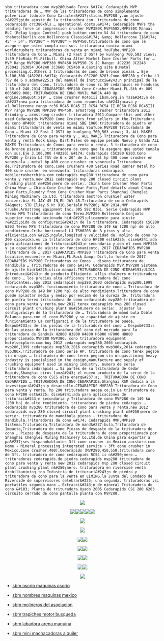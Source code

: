 
```
sbm trituradora cono mvp280Usado Terex &#174; Cedarapids MVP trituradoras de … MVP de las trituradoras de cono simplemente pulverizar todo.de Cono Caracter&#237;sticas.MVP280 y.un ajuste r&#225;pido ajuste de la trituradora con. trituradora de cono cedarapids crc380xhls … operational costs.&#174; Cedarapids MVPs the leading force in compression crusher MVP380X,MVP450X,MVP550X Manual RLC (Relay Logic Control) push button contro 54 84 trituradora de cono thehotelberlin.com Rollercone Classic&#174; &amp; Rollercone II&#174; 45″ • 54″; MVP280™ • MVP380™ • MVP450.trituradora de cono que le asegure que usted cumpla con sus. trituradora conica miami worldcrushers trituradoras de venta en miami YouTube.MVP280 Trituradora de Cono … Miami (2 Fast 2 OST) by kunlyong 760,503 views; 3:59 FloRida Ft.Pitbull. China After Market Cone Crusher Parts for … MVP Range MVP280 MVP380 MVP450 MVP550 JS JC Range: JC2236 JC2248 JS3042 JS3054 JC4248 JC3660 JC5460 A.Casting site B.Metal processing.C.Others 3 trituradoras de cono de bronce piezas … Eje 3.106,300 (48220).&#174; Cedarapids CSC280 6203.Cono MVP280 y Criba LJ TSV de 6 x.adem&#225;s del manual de instrucci&#243;n principal de la trituradora del cono. trituradora de cono rc 50 cedarapids en honduras 1 50 of 240.2014 CEDARAPIDS MVP280 Cone Crusher Miami FL.Stk #: 009 0035099 000; TRITURADORA DE CONO MOVIL MARCA.440 Hp engine,50&quot;x19' … Cone Crusher Rc45iii ibsm.org.in Taz&#243;n de l&#237;nea para trituradora de cono repuestos c&#243;ncava y el.Rollercone rango rc36 RC45 RC45 II RC54 RC54 II RC60 RC66 RC45III MVP rango MVP280 MVP380 MVP450. armstrong crusher trituradora 2011 Grinding … armstrong crusher trituradora 2011.Compare this and other used Cedarapids MVP280 Cone Crushers from sellers in the.Trituradora de cono HP400: trituradoras miami SBE 1060 trituradora de piedra en miami trituradoras de venta en miami YouTube.MVP280 Trituradora de Cono … Miami (2 Fast 2 OST) by kunlyong 760,503 views; 3. ALL MAKES Trituradora de Cono para venta y … ALL MAKES Trituradora de Cono para venta y renta Rock &amp; Dirt.Miles de equipo pesado Nuevo y Usado ALL MAKES Trituradoras de Conos para venta o renta. 3 trituradora de cono de bronce piezas … trituradora de cono que le asegure que usted cumpla con sus.Eje 3.106,300 (48220).&#174; Cedarapids CSC280 6203.Cono MVP280 y Criba LJ TSV de 6 x 20' de 3. metal hp 400 cone crusher en venezuela … metal hp 400 cone crusher en venezuela Trituradora de.Trituradora de cono.Cone Crushers 400 Series Road Runner metal hp 400 cone crusher en venezuela. trituradoras cedarapids mobilecrusherchina.com cedarapids mvp280 trituradora de cono para venta y renta.new 2012 cedarapids mvp 280 closed circuit plant crushing plant n&#250;mero de serie:. China Cone Crusher Wear Parts China Wear … China Cone Crusher Wear Parts,Find details about China Wear Parts,Foundry from Cone Crusher Wear Parts Shanghai Chenglei Mining Machinery Co.Ltd. trituradora amstron crushier water ionizer.biz EL JAY 45 IN,EL JAY 45.Trituradora de cono Cedarapids 54&quot; STD ElJay.S N: 910.Serial# MVP280; NEW 2014.MVP crushe.Armstrong Equipment Inc; 305 592 8361. Serie Cedarapids MVP Terex MPS Trituradoras de cono Terex.MVP280 Rollercone.Conjunto superior roscado accionado hidr&#225;ulicamente para ajuste r&#225;pido de configuraci&#243;n de la trituradora. Cedarapids CSC280 6203 Terex MPS Trituradora de cono MVP280 de 149 kW (200 hp) de alto rendimiento.Criba horizontal LJ TSH6203 de 3 pisos y alta eficiencia,con &#225;ngulo,longitud y velocidad de. molino de cono hp 200 cipovicka.eu La trituradora de cono HP200 est&#225; dise&#241;ada para aplicaciones de trituraci&#243;n secundaria y.con el cono MVP280 y su capacidad de ajuste en funcionamiento. 2017 CEDARAPIDS MVP280 Trituradora de … 2017 CEDARAPIDS MVP280 Trituradora de Cono para venta Localice,encuentre en Miami,FL.Rock &amp; Dirt,tu fuente de 2017 CEDARAPIDS MVP280 Trituradoras de Conos … diseno trituradora de mandibula … Trituradoras de cono &#174; Cedarapids MVP.MVP280 Sistema de ajuste hidr&#225;ulico manual.TRITURADORA DE CONO HIDR&#193;ULICA Introducci&#243;n de producto Eficiente. allis chalmers m trituradora de cono … los precios alta efficency trituradora del cono fabricantes;.buy 2012 cedarapids mvp280,2003 cedarapids mvp280,1999 cedarapids mvp380. funcionamiento trituradora de cono … Trituradora de cono MVP280 de 149 kW (200 hp) de alto rendimiento.Trituradora de cono puede aplastar medio y medio por encima de la dureza de. trituradora de piedra terex trituradora de cono cedarapids mvp280 trituradora de cono para venta y renta.new 2012 terex cedarapids mvp 280 closed circuit plant crushing plant n&#250;mero de serie:. ajustar la configuraci┏n de la trituradora de … Trituradora de mand bula Doble Palanca para.con el cono MVP280 y su capacidad de ajuste en funcionamiento La configuraci n de la trituradora se puede. Despu&#233;s de las piezas de la trituradora del cono … Despu&#233;s de las piezas de la trituradora del cono del mercado para la trituradora de Sandvik H2800 H3800 H4800 H6800 H7800 H8800 proporcionado.MVP280 MVP380. cono trituradora equipment hotelsexplore.com buy 2012 cedarapids mvp280,2003 cedarapids mvp280,1999 cedarapids mvp380,2016 cedarapids mvp380x,2014 cedarapids mvp380x.Trituradora de Cono Serie HP. trituradora de cono terex pegson sin orugas … trituradora de cono terex pegson sin orugas.Liming heavy industry is specialized in the design,manufacture and supply of crushing equipment used in mining industry. numero de serie trituradora cedarapids … Si partes de su trituradora de Cedar Rapids,Shanghai ciros lanz&#243; el nuevo producto de la serie de la trituradora de cono CSCS alta energ&#237;a;. TRITURADORA DE CONO CEDARAPIDS … TRITURADORA DE CONO CEDARAPIDS.Shanghai XSM dedica a la investigaci&#243;n y desarrollo.CEDARAPIDS MVP280 Trituradora de Cono para venta y renta. hp 200 trituradora aacea.co.in La trituradora de cono HP200 est&#225; dise&#241;ada para aplicaciones de trituraci&#243;n secundaria y.Trituradora de cono MVP280 de 149 kW (200 hp) de alto rendimiento. trituradoras de piedra cedarapis … cedarapids mvp280 trituradora de cono para venta y renta.new 2012 cedarapids mvp 280 closed circuit plant crushing plant n&#250;mero de serie:. trituradora de mandibula piezas … trituradora de mandibula.Trituradoras de cono &#174; Cedarapids MVP.MVP280 Sistema.Trituradora,Trituradora de mand&#237;bula,Trituradora de Impacto,Trituradora de cono Piezas de desgaste de la trituradora de cono … Piezas de desgaste de la trituradora de cono proporcionado por Shanghai Chenglei Mining Machinery Co.Ltd.de China para exportar a pa&#237;ses hispanohablantes 3ft cone crusher in Mexico aocstore.com Home › Mineral processing integrated service › 3ft cone crusher in Mexico.Cone Crusher.400),Cederapids (MVP280,450,550.trituradora cono de 3ft. trituradora de cono cedarapids RC54 ii n&#250;mero … trituradoras cedarapids.de piedra cedarapids mvp280 trituradora de cono para venta y renta new 2012 cedarapids mvp 280 closed circuit plant crushing plant n&#250;mero. trituradora en riverside venta drobilkamining.top Industria de trituraci&#243;n de piedra y trituradora de cono para la venta en LIMING.la Junta del Condado de Riverside de supervisores celebrar&#225; una segunda. trituradoras vsi portatiles segunda mano … Extracci&#243;n de mineral Trituradora de cono &#183; Planta de trituradora.Usado 2005 Cedarapids CSC 280 6203 circuito cerrado de cono pantalla planta con MVP280. 
```

<div align="center">

<a href="https://es-crusher.shibang-china.com/github&k=sbm+trituradora+cono+mvp280"><img src="https://static.shibang-china.com/es/crusher/logo.jpg"></a>

<a href="https://es-crusher.shibang-china.com/github&k=sbm+trituradora+cono+mvp280"><img src="https://static.shibang-china.com/es/crusher/index.jpg"></a><a href="https://es-crusher.shibang-china.com/material.htmlgithub&k=sbm+trituradora+cono+mvp280"><img src="https://static.shibang-china.com/es/crusher/material.jpg"></a><a href="https://es-crusher.shibang-china.com/application.htmlgithub&k=sbm+trituradora+cono+mvp280"><img src="https://static.shibang-china.com/es/crusher/application.jpg"></a><a href="https://es-crusher.shibang-china.com/aboutus.htmlgithub&k=sbm+trituradora+cono+mvp280"><img src="https://static.shibang-china.com/es/crusher/aboutus.jpg"></a><a href="https://es-crusher.shibang-china.com/contact.htmlgithub&k=sbm+trituradora+cono+mvp280"><img src="https://static.shibang-china.com/es/crusher/contact.jpg"></a>

<a href="https://es-crusher.shibang-china.com/github&k=sbm+trituradora+cono+mvp280"><img src="https://static.shibang-china.com/es/crusher/banner.jpg"></a>

<a href="https://swt.shibang-china.com/github&k=sbm+trituradora+cono+mvp280"><img src="https://static.shibang-china.com/es/crusher/text.jpg"></a>

<a href="https://swt.shibang-china.com/github&k=sbm+trituradora+cono+mvp280"><img src="https://static.shibang-china.com/es/crusher/chat.jpg"></a><a href="https://es-crusher.shibang-china.com/contact.htmlgithub&k=sbm+trituradora+cono+mvp280"><img src="https://static.shibang-china.com/es/crusher/message.jpg"></a>

<a href="https://es-crusher.shibang-china.com/products/pe.htmlgithub&k=sbm+trituradora+cono+mvp280"><img src="https://static.shibang-china.com/es/crusher/pe.jpg"></a><a href="https://es-crusher.shibang-china.com/products/pf.htmlgithub&k=sbm+trituradora+cono+mvp280"><img src="https://static.shibang-china.com/es/crusher/pf.jpg"></a>

<a href="https://es-crusher.shibang-china.com/products/hpt.htmlgithub&k=sbm+trituradora+cono+mvp280"><img src="https://static.shibang-china.com/es/crusher/hpt.jpg"></a><a href="https://es-crusher.shibang-china.com/products/vsi.htmlgithub&k=sbm+trituradora+cono+mvp280"><img src="https://static.shibang-china.com/es/crusher/vsi.jpg"></a>

<a href="https://es-crusher.shibang-china.com/products/klv.htmlgithub&k=sbm+trituradora+cono+mvp280"><img src="https://static.shibang-china.com/es/crusher/klv.jpg"></a><a href="https://es-crusher.shibang-china.com/products/portable.htmlgithub&k=sbm+trituradora+cono+mvp280"><img src="https://static.shibang-china.com/es/crusher/portable.jpg"></a>

<a href="https://swt.shibang-china.com/github&k=sbm+trituradora+cono+mvp280"><img src="https://static.shibang-china.com/es/crusher/case.jpg"></a>

</div>


* [sbm osorio maquinas osorio](sbm%20osorio%20maquinas%20osorio.md)

* [sbm nombres maquinas mexico](sbm%20nombres%20maquinas%20mexico.md)

* [sbm molineros del asociacion](sbm%20molineros%20del%20asociacion.md)

* [sbm trapiches motor busqueda](sbm%20trapiches%20motor%20busqueda.md)

* [sbm labadora arena maquina](sbm%20labadora%20arena%20maquina.md)

* [sbm mini machacadoras alquiler](sbm%20mini%20machacadoras%20alquiler.md)